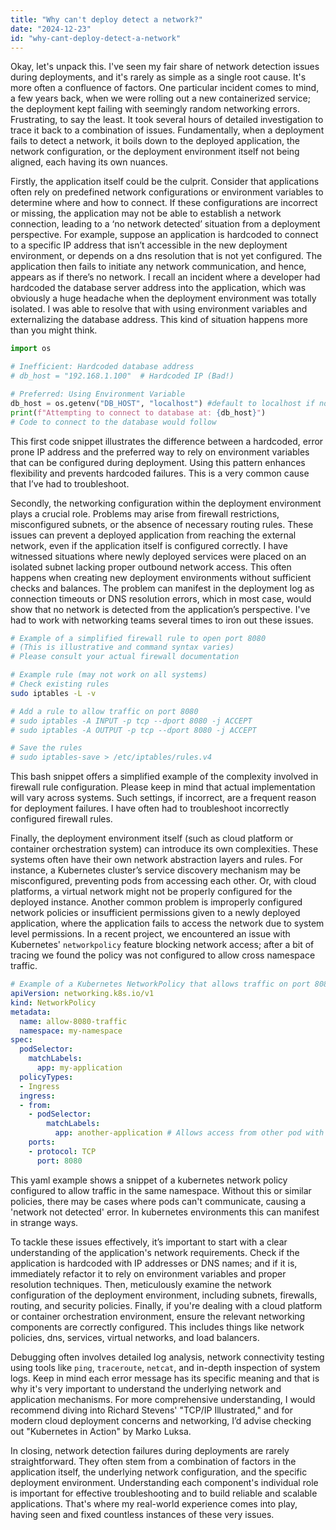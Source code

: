 ```yaml
---
title: "Why can't deploy detect a network?"
date: "2024-12-23"
id: "why-cant-deploy-detect-a-network"
---
```


Okay, let's unpack this. I've seen my fair share of network detection issues during deployments, and it's rarely as simple as a single root cause. It's more often a confluence of factors. One particular incident comes to mind, a few years back, when we were rolling out a new containerized service; the deployment kept failing with seemingly random networking errors. Frustrating, to say the least. It took several hours of detailed investigation to trace it back to a combination of issues. Fundamentally, when a deployment fails to detect a network, it boils down to the deployed application, the network configuration, or the deployment environment itself not being aligned, each having its own nuances.

Firstly, the application itself could be the culprit. Consider that applications often rely on predefined network configurations or environment variables to determine where and how to connect. If these configurations are incorrect or missing, the application may not be able to establish a network connection, leading to a ‘no network detected’ situation from a deployment perspective. For example, suppose an application is hardcoded to connect to a specific IP address that isn’t accessible in the new deployment environment, or depends on a dns resolution that is not yet configured. The application then fails to initiate any network communication, and hence, appears as if there’s no network. I recall an incident where a developer had hardcoded the database server address into the application, which was obviously a huge headache when the deployment environment was totally isolated. I was able to resolve that with using environment variables and externalizing the database address. This kind of situation happens more than you might think.

```python
import os

# Inefficient: Hardcoded database address
# db_host = "192.168.1.100"  # Hardcoded IP (Bad!)

# Preferred: Using Environment Variable
db_host = os.getenv("DB_HOST", "localhost") #default to localhost if no env var is found
print(f"Attempting to connect to database at: {db_host}")
# Code to connect to the database would follow
```

This first code snippet illustrates the difference between a hardcoded, error prone IP address and the preferred way to rely on environment variables that can be configured during deployment. Using this pattern enhances flexibility and prevents hardcoded failures. This is a very common cause that I’ve had to troubleshoot.

Secondly, the networking configuration within the deployment environment plays a crucial role. Problems may arise from firewall restrictions, misconfigured subnets, or the absence of necessary routing rules. These issues can prevent a deployed application from reaching the external network, even if the application itself is configured correctly. I have witnessed situations where newly deployed services were placed on an isolated subnet lacking proper outbound network access. This often happens when creating new deployment environments without sufficient checks and balances. The problem can manifest in the deployment log as connection timeouts or DNS resolution errors, which in most case, would show that no network is detected from the application’s perspective. I've had to work with networking teams several times to iron out these issues.

```bash
# Example of a simplified firewall rule to open port 8080
# (This is illustrative and command syntax varies)
# Please consult your actual firewall documentation

# Example rule (may not work on all systems)
# Check existing rules
sudo iptables -L -v

# Add a rule to allow traffic on port 8080
# sudo iptables -A INPUT -p tcp --dport 8080 -j ACCEPT
# sudo iptables -A OUTPUT -p tcp --dport 8080 -j ACCEPT

# Save the rules
# sudo iptables-save > /etc/iptables/rules.v4
```

This bash snippet offers a simplified example of the complexity involved in firewall rule configuration. Please keep in mind that actual implementation will vary across systems. Such settings, if incorrect, are a frequent reason for deployment failures. I have often had to troubleshoot incorrectly configured firewall rules.

Finally, the deployment environment itself (such as cloud platform or container orchestration system) can introduce its own complexities. These systems often have their own network abstraction layers and rules. For instance, a Kubernetes cluster’s service discovery mechanism may be misconfigured, preventing pods from accessing each other. Or, with cloud platforms, a virtual network might not be properly configured for the deployed instance. Another common problem is improperly configured network policies or insufficient permissions given to a newly deployed application, where the application fails to access the network due to system level permissions. In a recent project, we encountered an issue with Kubernetes' `networkpolicy` feature blocking network access; after a bit of tracing we found the policy was not configured to allow cross namespace traffic.

```yaml
# Example of a Kubernetes NetworkPolicy that allows traffic on port 8080
apiVersion: networking.k8s.io/v1
kind: NetworkPolicy
metadata:
  name: allow-8080-traffic
  namespace: my-namespace
spec:
  podSelector:
    matchLabels:
      app: my-application
  policyTypes:
  - Ingress
  ingress:
  - from:
    - podSelector:
        matchLabels:
          app: another-application # Allows access from other pod with label app=another-application in this namespace
    ports:
    - protocol: TCP
      port: 8080

```

This yaml example shows a snippet of a kubernetes network policy configured to allow traffic in the same namespace. Without this or similar policies, there may be cases where pods can't communicate, causing a 'network not detected' error. In kubernetes environments this can manifest in strange ways.

To tackle these issues effectively, it’s important to start with a clear understanding of the application's network requirements. Check if the application is hardcoded with IP addresses or DNS names; and if it is, immediately refactor it to rely on environment variables and proper resolution techniques. Then, meticulously examine the network configuration of the deployment environment, including subnets, firewalls, routing, and security policies. Finally, if you're dealing with a cloud platform or container orchestration environment, ensure the relevant networking components are correctly configured. This includes things like network policies, dns, services, virtual networks, and load balancers.

Debugging often involves detailed log analysis, network connectivity testing using tools like `ping`, `traceroute`, `netcat`, and in-depth inspection of system logs. Keep in mind each error message has its specific meaning and that is why it's very important to understand the underlying network and application mechanisms. For more comprehensive understanding, I would recommend diving into Richard Stevens' "TCP/IP Illustrated," and for modern cloud deployment concerns and networking, I’d advise checking out "Kubernetes in Action" by Marko Luksa.

In closing, network detection failures during deployments are rarely straightforward. They often stem from a combination of factors in the application itself, the underlying network configuration, and the specific deployment environment. Understanding each component's individual role is important for effective troubleshooting and to build reliable and scalable applications. That's where my real-world experience comes into play, having seen and fixed countless instances of these very issues.
